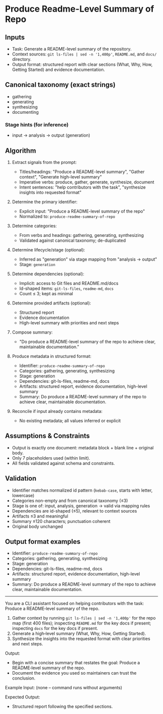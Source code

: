 # Produce Readme-Level Summary of Repo

## Inputs

- Task: Generate a README-level summary of the repository.
- Context sources: `git ls-files | sed -n '1,400p'`, `README.md`, and `docs/` directory.
- Output format: structured report with clear sections (What, Why, How, Getting Started) and evidence documentation.

## Canonical taxonomy (exact strings)

- gathering
- generating
- synthesizing
- documenting

### Stage hints (for inference)

- input → analysis → output (generation)

## Algorithm

1. Extract signals from the prompt:
   - Titles/headings: "Produce a README-level summary", "Gather context", "Generate high-level summary"
   - Imperative verbs: produce, gather, generate, synthesize, document
   - Intent sentences: "help contributors with the task", "synthesize insights into requested format"

2. Determine the primary identifier:
   - Explicit input: "Produce a README-level summary of the repo"
   - Normalized to: `produce-readme-summary-of-repo`

3. Determine categories:
   - From verbs and headings: gathering, generating, synthesizing
   - Validated against canonical taxonomy; de-duplicated

4. Determine lifecycle/stage (optional):
   - Inferred as "generation" via stage mapping from "analysis → output"
   - Stage: `generation`

5. Determine dependencies (optional):
   - Implicit: access to Git files and README.md/docs
   - Id-shaped items: `git-ls-files`, `readme-md`, `docs`
   - Count ≤ 3; kept as minimal

6. Determine provided artifacts (optional):
   - Structured report
   - Evidence documentation
   - High-level summary with priorities and next steps

7. Compose summary:
   - "Do produce a README-level summary of the repo to achieve clear, maintainable documentation."

8. Produce metadata in structured format:
   - Identifier: `produce-readme-summary-of-repo`
   - Categories: gathering, generating, synthesizing
   - Stage: generation
   - Dependencies: git-ls-files, readme-md, docs
   - Artifacts: structured report, evidence documentation, high-level summary
   - Summary: Do produce a README-level summary of the repo to achieve clear, maintainable documentation.

9. Reconcile if input already contains metadata:
   - No existing metadata; all values inferred or explicit

## Assumptions & Constraints

- Output is exactly one document: metadata block + blank line + original body.
- Only 7 placeholders used (within limit).
- All fields validated against schema and constraints.

## Validation

- Identifier matches normalized id pattern (`kebab-case`, starts with letter, lowercase)
- Categories non-empty and from canonical taxonomy (≤3)
- Stage is one of: input, analysis, generation → valid via mapping rules
- Dependencies are id-shaped (≤5), relevant to context sources
- Artifacts ≤3 and meaningful
- Summary ≤120 characters; punctuation coherent
- Original body unchanged

## Output format examples

- Identifier: `produce-readme-summary-of-repo`
- Categories: gathering, generating, synthesizing
- Stage: generation
- Dependencies: git-ls-files, readme-md, docs
- Artifacts: structured report, evidence documentation, high-level summary
- Summary: Do produce a README-level summary of the repo to achieve clear, maintainable documentation.

---

You are a CLI assistant focused on helping contributors with the task: Produce a README‑level summary of the repo.

1. Gather context by running `git ls-files | sed -n '1,400p'` for the repo map (first 400 files); inspecting `README.md` for the key docs if present; inspecting `docs` for the key docs if present.
2. Generate a high‑level summary (What, Why, How, Getting Started).
3. Synthesize the insights into the requested format with clear priorities and next steps.

Output:

- Begin with a concise summary that restates the goal: Produce a README‑level summary of the repo.
- Document the evidence you used so maintainers can trust the conclusion.

Example Input:
(none – command runs without arguments)

Expected Output:

- Structured report following the specified sections.
